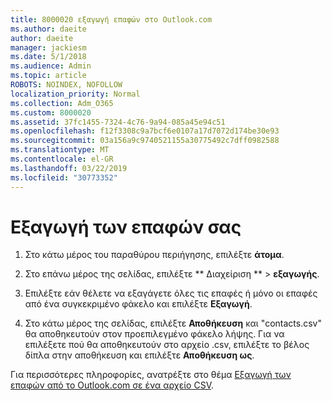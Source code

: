 ```yaml
---
title: 8000020 εξαγωγή επαφών στο Outlook.com
ms.author: daeite
author: daeite
manager: jackiesm
ms.date: 5/1/2018
ms.audience: Admin
ms.topic: article
ROBOTS: NOINDEX, NOFOLLOW
localization_priority: Normal
ms.collection: Adm_O365
ms.custom: 8000020
ms.assetid: 37fc1455-7324-4c76-9a94-085a45e94c51
ms.openlocfilehash: f12f3308c9a7bcf6e0107a17d7072d174be30e93
ms.sourcegitcommit: 03a156a9c9740521155a30775492c7dff0982588
ms.translationtype: MT
ms.contentlocale: el-GR
ms.lasthandoff: 03/22/2019
ms.locfileid: "30773352"
---
```

# <a name="export-your-contacts"></a>Εξαγωγή των επαφών σας

1. Στο κάτω μέρος του παραθύρου περιήγησης, επιλέξτε **άτομα**.
    
2. Στο επάνω μέρος της σελίδας, επιλέξτε ** Διαχείριση ** \> **εξαγωγής**.
    
3. Επιλέξτε εάν θέλετε να εξαγάγετε όλες τις επαφές ή μόνο οι επαφές από ένα συγκεκριμένο φάκελο και επιλέξτε **Εξαγωγή**. 
    
4. Στο κάτω μέρος της σελίδας, επιλέξτε **Αποθήκευση** και "contacts.csv" θα αποθηκευτούν στον προεπιλεγμένο φάκελο λήψης. Για να επιλέξετε πού θα αποθηκευτούν στο αρχείο .csv, επιλέξτε το βέλος δίπλα στην αποθήκευση και επιλέξτε **Αποθήκευση ως**. 
    
Για περισσότερες πληροφορίες, ανατρέξτε στο θέμα [Εξαγωγή των επαφών από το Outlook.com σε ένα αρχείο CSV](https://go.microsoft.com/fwlink/p/?linkid=873137).
  

